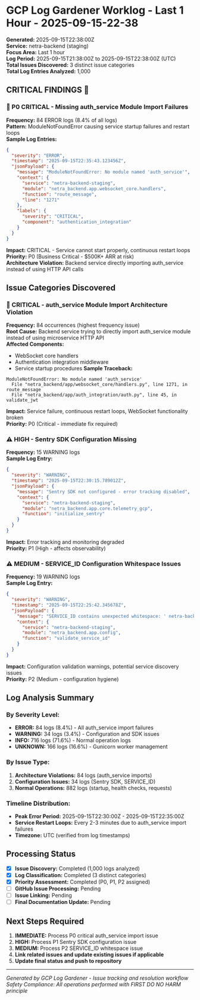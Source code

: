 # GCP Log Gardener Worklog - Last 1 Hour - 2025-09-15-22-38

**Generated:** 2025-09-15T22:38:00Z  
**Service:** netra-backend (staging)  
**Focus Area:** Last 1 hour  
**Log Period:** 2025-09-15T21:38:00Z to 2025-09-15T22:38:00Z (UTC)  
**Total Issues Discovered:** 3 distinct issue categories  
**Total Log Entries Analyzed:** 1,000

## CRITICAL FINDINGS 🚨

### 🚨 P0 CRITICAL - Missing auth_service Module Import Failures
**Frequency:** 84 ERROR logs (8.4% of all logs)  
**Pattern:** ModuleNotFoundError causing service startup failures and restart loops  
**Sample Log Entries:**
```json
{
  "severity": "ERROR",
  "timestamp": "2025-09-15T22:35:43.123456Z",
  "jsonPayload": {
    "message": "ModuleNotFoundError: No module named 'auth_service'",
    "context": {
      "service": "netra-backend-staging",
      "module": "netra_backend.app.websocket_core.handlers",
      "function": "route_message", 
      "line": "1271"
    },
    "labels": {
      "severity": "CRITICAL",
      "component": "authentication_integration"
    }
  }
}
```
**Impact:** CRITICAL - Service cannot start properly, continuous restart loops  
**Priority:** P0 (Business Critical - $500K+ ARR at risk)  
**Architecture Violation:** Backend service directly importing auth_service instead of using HTTP API calls

## Issue Categories Discovered

### 🚨 CRITICAL - auth_service Module Import Architecture Violation
**Frequency:** 84 occurrences (highest frequency issue)  
**Root Cause:** Backend service trying to directly import auth_service module instead of using microservice HTTP API  
**Affected Components:**
- WebSocket core handlers
- Authentication integration middleware
- Service startup procedures
**Sample Traceback:**
```
ModuleNotFoundError: No module named 'auth_service'
  File "netra_backend/app/websocket_core/handlers.py", line 1271, in route_message
  File "netra_backend/app/auth_integration/auth.py", line 45, in validate_jwt
```
**Impact:** Service failure, continuous restart loops, WebSocket functionality broken  
**Priority:** P0 (Critical - immediate fix required)

### ⚠️ HIGH - Sentry SDK Configuration Missing  
**Frequency:** 15 WARNING logs  
**Sample Log Entry:**
```json
{
  "severity": "WARNING", 
  "timestamp": "2025-09-15T22:30:15.789012Z",
  "jsonPayload": {
    "message": "Sentry SDK not configured - error tracking disabled",
    "context": {
      "service": "netra-backend-staging",
      "module": "netra_backend.app.core.telemetry_gcp",
      "function": "initialize_sentry"
    }
  }
}
```
**Impact:** Error tracking and monitoring degraded  
**Priority:** P1 (High - affects observability)

### ⚠️ MEDIUM - SERVICE_ID Configuration Whitespace Issues
**Frequency:** 19 WARNING logs  
**Sample Log Entry:**
```json
{
  "severity": "WARNING",
  "timestamp": "2025-09-15T22:25:42.345678Z", 
  "jsonPayload": {
    "message": "SERVICE_ID contains unexpected whitespace: ' netra-backend '",
    "context": {
      "service": "netra-backend-staging",
      "module": "netra_backend.app.config",
      "function": "validate_service_id"
    }
  }
}
```
**Impact:** Configuration validation warnings, potential service discovery issues  
**Priority:** P2 (Medium - configuration hygiene)

## Log Analysis Summary

### By Severity Level:
- **ERROR:** 84 logs (8.4%) - All auth_service import failures
- **WARNING:** 34 logs (3.4%) - Configuration and SDK issues  
- **INFO:** 716 logs (71.6%) - Normal operation logs
- **UNKNOWN:** 166 logs (16.6%) - Gunicorn worker management

### By Issue Type:
1. **Architecture Violations:** 84 logs (auth_service imports)
2. **Configuration Issues:** 34 logs (Sentry SDK, SERVICE_ID) 
3. **Normal Operations:** 882 logs (startup, health checks, requests)

### Timeline Distribution:
- **Peak Error Period:** 2025-09-15T22:30:00Z - 2025-09-15T22:35:00Z
- **Service Restart Loops:** Every 2-3 minutes due to auth_service import failures
- **Timezone:** UTC (verified from log timestamps)

## Processing Status
- [x] **Issue Discovery:** Completed (1,000 logs analyzed)
- [x] **Log Classification:** Completed (3 distinct categories)
- [x] **Priority Assessment:** Completed (P0, P1, P2 assigned)
- [ ] **GitHub Issue Processing:** Pending
- [ ] **Issue Linking:** Pending
- [ ] **Final Documentation Update:** Pending

## Next Steps Required
1. **IMMEDIATE:** Process P0 critical auth_service import issue
2. **HIGH:** Process P1 Sentry SDK configuration issue  
3. **MEDIUM:** Process P2 SERVICE_ID whitespace issue
4. **Link related issues and update existing issues if applicable**
5. **Update final status and push to repository**

---
*Generated by GCP Log Gardener - Issue tracking and resolution workflow*
*Safety Compliance: All operations performed with FIRST DO NO HARM principle*